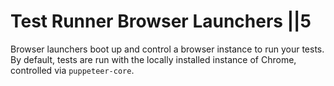 # Test Runner  Browser Launchers ||5

Browser launchers boot up and control a browser instance to run your tests. By default, tests are run with the locally installed instance of Chrome, controlled via `puppeteer-core`.
